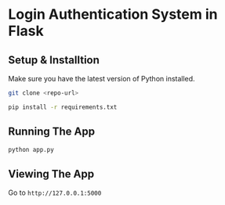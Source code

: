 # Login Authentication System in Flask

## Setup & Installtion

Make sure you have the latest version of Python installed.

```bash
git clone <repo-url>
```

```bash
pip install -r requirements.txt
```

## Running The App

```bash
python app.py
```

## Viewing The App

Go to `http://127.0.0.1:5000`
